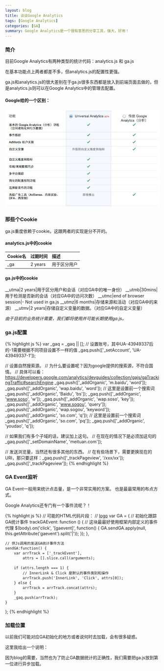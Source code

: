 ```yaml
---
layout: blog
title: 谈谈Google Analytics
tags: [Google Analytics]
categories: [GA]
summary: Google Analytics是一个很有意思的分享工具，强大，好用！
---
```

### 简介
目前Google Analytics有两种类型的统计代码：analytics.js 和 ga.js

在基本功能点上两者都差不多，但analytics.js的配置性更强。

ga.js和analytics.js的很大差别在于ga.js很多东西都是放入到前端页面去做的，但是analytics.js则可以在Google Analytics中的管理去配置。

#### Google给的一个区别：
![analytics.js vs ga.js](/static/img/analytics-vs-ga.png)

### 那些个Cookie
ga.js重度依赖于cookie。这跟两者的实现是分不开的。

#### analytics.js中的cookie

Cookie名|过期时间|描述
:-------|:-------|:-----
_ga|2 years|用于区分用户

#### ga.js中的cookie
__utma|2 years|用于区分用户和会话（对应GA中的唯一身份）
__utmb|30mins|用于检测是否新的会话（对应GA中的访问次数）
__utmc|end of browser session|- Not used in ga.js
__utmz|6 months|存储来源和活动（对应GA中的来源）
__utmv|2 years|存储自定义变量的数据。（对应GA中的自定义变量）

*由于目前的业务统计需要，我们都将使用并可能长期使用ga.js。*

### ga.js配置
{% highlight js %}
var _gaq = _gaq || [];
// 设置账号，其中UA-43949337后的-1需要根据不同项目设置不一样的值
_gaq.push(['_setAccount', 'UA-43949337-1']);
 
// 设置自然搜索源。
// 为什么要设置呢？因为google提供的搜索源，不符合国情。
// 具体可以看：https://developers.google.com/analytics/devguides/collection/gajs/gaTrackingTraffic#searchEngine
_gaq.push(['_addOrganic', 'm.baidu', 'word']);
_gaq.push(['_addOrganic', 'wap.baidu', 'word']);
// 这里是设置前一个搜索词
_gaq.push(['_addOrganic', 'Baidu', 'bs']);
_gaq.push(['_addOrganic', 'www.soso', 'w']);
_gaq.push(['_addOrganic', 'wap.soso', 'key']);
_gaq.push(['_addOrganic', 'www.sogou', 'query']);
_gaq.push(['_addOrganic', 'wap.sogou', 'keyword']);
_gaq.push(['_addOrganic', 'so.com', 'q']);
// 这里是设置前一个搜索词
_gaq.push(['_addOrganic', 'so.com', 'pq']);
_gaq.push(['_addOrganic', 'youdao', 'q']);
 
// 如果我们有多个子域的话，建议加上这句。
// 在现在的情况下是必须加这句的
_gaq.push(['_setDomainName', 'meituan.com']);
 
// 发送浏览量，当然还有很多其他的东西。
// 在有些场景下，需要更换现在的URI，那只要这样：_gaq.push(['_trackPageview', '/xxx/xx']);
_gaq.push(['_trackPageview']);
{% endhighlight %}

### GA Event监听
GA Event一般用来统计点击量，是一个非常实用的方案。
也是最最常用的布点方式。

Google Analytics还专门有一个事件流呢？！

{% highlight js %}
// 可能的HTML代码片段：
// <a href="xxx" gaevent="ft/logo"><span>logo</span></a>
var GA = {
    // 初始化跟踪GA统计事件
    trackGAEvent: function () {
        // 这块最最好使用框架内部定义的事件代理
        $(body).on('click', '[gaevent]', function() {
            GA.sendGA.apply(null, this.getAttribute('gaevent').split('|'));
        });
    },

    // 供Js调用的发送GA统计事件方法
    sendGA:function() {
        var arrTrack = ['_trackEvent'],
            attrs = [].slice.call(arguments);

        if (attrs.length === 1) {
            // InnerLink & Click 是默认的事件类别和操作
            arrTrack.push('InnerLink', 'Click', attrs[0]);
        } else {
            arrTrack = arrTrack.concat(attrs);
        }
        _gaq.push(arrTrack);
    }
};
{% endhighlight %}

### 加载位置
以前我们可能对应GA初始化的地方或者说何时去加载，会有很多疑惑。

这里我给出一个说明：

因为blog的需要，当然也为了防止GA数据统计的正确性，我们需要把ga.js放到第一位进行异步加载。
